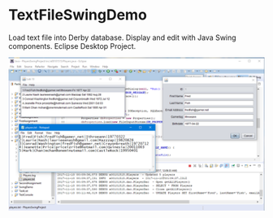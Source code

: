 # TextFileSwingDemo
Load text file into Derby database. Display and edit with Java Swing components. Eclipse Desktop Project. 

![alt text](screenshots/textfiledemo.png "Eclipse Project Screenshot")
